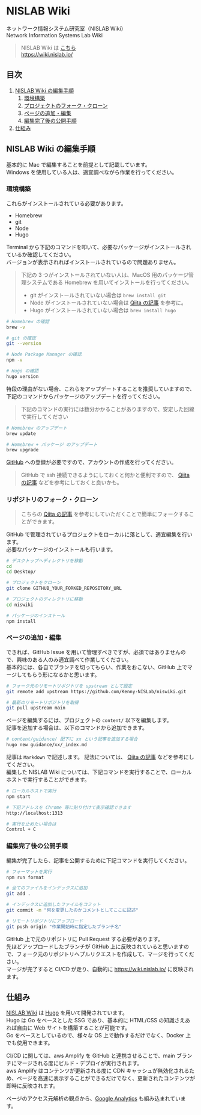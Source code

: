 # NISLAB Wiki

ネットワーク情報システム研究室（NISLAB Wiki）  
Network Information Systems Lab Wiki

> NISLAB Wiki は [こちら](https://wiki.nislab.io/)  
> <https://wiki.nislab.io/>

## 目次

1. [NISLAB Wiki の編集手順](#nislab-wiki-%E3%81%AE%E7%B7%A8%E9%9B%86%E6%89%8B%E9%A0%86)
   1. [環境構築](#%E7%92%B0%E5%A2%83%E6%A7%8B%E7%AF%89)
   2. [プロジェクトのフォーク・クローン](#%E3%83%97%E3%83%AD%E3%82%B8%E3%82%A7%E3%82%AF%E3%83%88%E3%81%AE%E3%82%AF%E3%83%AD%E3%83%BC%E3%83%B3)
   3. [ページの追加・編集](#%E3%83%9A%E3%83%BC%E3%82%B8%E3%81%AE%E8%BF%BD%E5%8A%A0%E7%B7%A8%E9%9B%86)
   4. [編集完了後の公開手順](#%E7%B7%A8%E9%9B%86%E5%AE%8C%E4%BA%86%E5%BE%8C%E3%81%AE%E5%85%AC%E9%96%8B%E6%89%8B%E9%A0%86)
2. [仕組み](#%E4%BB%95%E7%B5%84%E3%81%BF)

## NISLAB Wiki の編集手順

基本的に Mac で編集することを前提として記載しています。  
Windows を使用している人は、適宜調べながら作業を行ってください。

### 環境構築

これらがインストールされている必要があります。

- Homebrew
- git
- Node
- Hugo

Terminal から下記のコマンドを叩いて、必要なパッケージがインストールされているか確認してください。  
バージョンが表示されればインストールされているので問題ありません。

> 下記の 3 つがインストールされていない人は、MacOS 用のパッケージ管理システムである Homebrew を用いてインストールを行ってください。
>
> - git がインストールされていない場合は `brew install git`
> - Node がインストールされていない場合は [Qiita の記事](https://qiita.com/kyosuke5_20/items/c5f68fc9d89b84c0df09) を参考に。
> - Hugo がインストールされていない場合は `brew install hugo`

```sh
# Homebrew の確認
brew -v

# git の確認
git --version

# Node Package Manager の確認
npm -v

# Hugo の確認
hugo version
```

特段の理由がない場合、これらをアップデートすることを推奨していますので、下記のコマンドからパッケージのアップデートを行ってください。

> 下記のコマンドの実行には数分かかることがありますので、安定した回線で実行してください

```sh
# Homebrew のアップデート
brew update

# Homebrew + パッケージ のアップデート
brew upgrade
```

[GitHub](https://github.com/) への登録が必要ですので、アカウントの作成を行ってください。

> GitHub で ssh 接続できるようにしておくと何かと便利ですので、 [Qiita の記事](https://qiita.com/shizuma/items/2b2f873a0034839e47ce) などを参考にしておくと良いかも。

### リポジトリのフォーク・クローン

> こちらの [Qiita の記事](https://qiita.com/YumaInaura/items/acff806290c8953d3185) を参考にしていただくことで簡単にフォークすることができます。

GitHub で管理されているプロジェクトをローカルに落として、適宜編集を行います。  
必要なパッケージのインストールも行います。

```sh
# デスクトップへディレクトリを移動
cd
cd Desktop/

# プロジェクトをクローン
git clone GITHUB_YOUR_FORKED_REPOSITORY_URL

# プロジェクトのディレクトリに移動
cd niswiki

# パッケージのインストール
npm install
```

### ページの追加・編集

できれば、GitHub Issue を用いて管理すべきですが、必須ではありませんので、興味のある人のみ適宜調べて作業してください。  
基本的には、各自でブランチを切ってもらい、作業をおこない、GitHub 上でマージしてもらう形になるかと思います。

```sh
# フォーク元のリモートリポジトリを upstream として設定
git remote add upstream https://github.com/Kenny-NISLab/niswiki.git

# 最新のリモートリポジトリを取得
git pull upstream main
```

ページを編集するには、プロジェクトの `content/` 以下を編集します。  
記事を追加する場合は、以下のコマンドから追加できます。

```sh
# content/guidance/ 配下に xx という記事を追加する場合
hugo new guidance/xx/_index.md
```

記事は `Markdown` で記述します。 記法については、 [Qiita の記事](https://qiita.com/tbpgr/items/989c6badefff69377da7) などを参考にしてください。  
編集した NISLAB Wiki については、下記コマンドを実行することで、ローカルホストで実行することができます。

```zsh
# ローカルホストで実行
npm start

# 下記アドレスを Chrome 等に貼り付けて表示確認できます
http://localhost:1313

# 実行を止めたい場合は
Control + C
```

### 編集完了後の公開手順

編集が完了したら、記事を公開するために下記コマンドを実行してください。

```zsh
# フォーマットを実行
npm run format

# 全てのファイルをインデックスに追加
git add .

# インデックスに追加したファイルをコミット
git commit -m "何を変更したのかコメントとしてここに記述"

# リモートリポジトリにアップロード
git push origin "作業開始時に指定したブランチ名"
```

GitHub 上で元のリポジトリに Pull Request する必要があります。  
先ほどアップロードしたブランチが GitHub 上に反映されていると思いますので、フォーク元のリポジトリへプルリクエストを作成して、マージを行ってください。  
マージが完了すると CI/CD が走り、自動的に <https://wiki.nislab.io/> に反映されます。

## 仕組み

[NISLAB Wiki](https://wiki.nislab.io/) は [Hugo](https://gohugo.io) を用いて開発されています。  
Hugo は Go をベースとした SSG であり、基本的に HTML/CSS の知識さえあれば自由に Web サイトを構築することが可能です。  
Go をベースとしているので、様々な OS 上で動作するだけでなく、Docker 上でも使用できます。

CI/CD に関しては、aws Amplify を GitHub と連携させることで、main ブランチにマージされる度にビルド・デプロイが実行されます。  
aws Amplify はコンテンツが更新される度に CDN キャッシュが無効化されるため、ページを高速に表示することができるだけでなく、更新されたコンテンツが即時に反映されます。

ページのアクセス元解析の観点から、[Google Analytics](https://analytics.google.com/) も組み込まれています。
